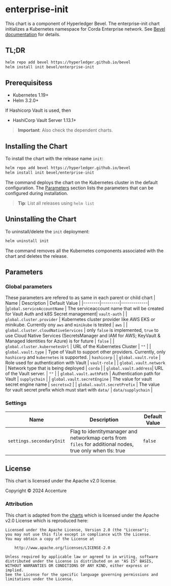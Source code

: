 [//]: # (##############################################################################################)
[//]: # (Copyright Accenture. All Rights Reserved.)
[//]: # (SPDX-License-Identifier: Apache-2.0)
[//]: # (##############################################################################################)

# enterprise-init

This chart is a component of Hyperledger Bevel. The enterprise-init chart initializes a Kubernetes namespace for Corda Enterprise network. See [Bevel documentation](https://hyperledger-bevel.readthedocs.io/en/latest/) for details.

## TL;DR

```bash
helm repo add bevel https://hyperledger.github.io/bevel
helm install init bevel/enterprise-init
```

## Prerequisitess

- Kubernetes 1.19+
- Helm 3.2.0+

If Hashicorp Vault is used, then
- HashiCorp Vault Server 1.13.1+

> **Important**: Also check the dependent charts.

## Installing the Chart

To install the chart with the release name `init`:

```bash
helm repo add bevel https://hyperledger.github.io/bevel
helm install init bevel/enterprise-init
```

The command deploys the chart on the Kubernetes cluster in the default configuration. The [Parameters](#parameters) section lists the parameters that can be configured during installation.

> **Tip**: List all releases using `helm list`

## Uninstalling the Chart

To uninstall/delete the `init` deployment:

```bash
helm uninstall init
```

The command removes all the Kubernetes components associated with the chart and deletes the release.

## Parameters

### Global parameters
These parameters are refered to as same in each parent or child chart
| Name   | Description  | Default Value |
|--------|---------|-------------|
|`global.serviceAccountName` | The serviceaccount name that will be created for Vault Auth and k8S Secret management| `vault-auth` |
| `global.cluster.provider` | Kubernetes cluster provider like AWS EKS or minikube. Currently ony `aws` and `minikube` is tested | `aws` |
| `global.cluster.cloudNativeServices` | only `false` is implemented, `true` to use Cloud Native Services (SecretsManager and IAM for AWS; KeyVault & Managed Identities for Azure) is for future  | `false`  |
| `global.cluster.kubernetesUrl` | URL of the Kubernetes Cluster  | `""`  |
| `global.vault.type`  | Type of Vault to support other providers. Currently, only `hashicorp` and `kubernetes` is supported. | `hashicorp`    |
| `global.vault.role`  | Role used for authentication with Vault | `vault-role`    |
| `global.vault.network`  | Network type that is being deployed | `corda`    |
| `global.vault.address`| URL of the Vault server.    | `""`            |
| `global.vault.authPath`    | Authentication path for Vault  | `supplychain`            |
| `global.vault.secretEngine` | The value for vault secret engine name   | `secretsv2`  |
| `global.vault.secretPrefix` | The value for vault secret prefix which must start with `data/`   | `data/supplychain`  |

### Settings

| Name   | Description  | Default Value |
|--------|---------|-------------|
| `settings.secondaryInit` | Flag to identitymanager and networkmap certs from `files` for additional nodes, true only when tls: true  | `false` |

## License

This chart is licensed under the Apache v2.0 license.

Copyright &copy; 2024 Accenture

### Attribution

This chart is adapted from the [charts](https://hyperledger.github.io/bevel/) which is licensed under the Apache v2.0 License which is reproduced here:

```
Licensed under the Apache License, Version 2.0 (the "License");
you may not use this file except in compliance with the License.
You may obtain a copy of the License at

    http://www.apache.org/licenses/LICENSE-2.0

Unless required by applicable law or agreed to in writing, software
distributed under the License is distributed on an "AS IS" BASIS,
WITHOUT WARRANTIES OR CONDITIONS OF ANY KIND, either express or implied.
See the License for the specific language governing permissions and
limitations under the License.
```
